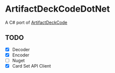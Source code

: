 # ArtifactDeckCodeDotNet

A C# port of [ArtifactDeckCode](https://github.com/ValveSoftware/ArtifactDeckCode)

## TODO

- [x] Decoder
- [x] Encoder
- [ ] Nuget
- [x] Card Set API Client
